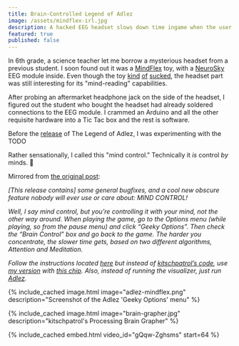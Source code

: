 ```yaml
---
title: Brain-Controlled Legend of Adlez
image: /assets/mindflex-irl.jpg
description: A hacked EEG headset slows down time ingame when the user concentrates.
featured: true
published: false
---
```


In 6th grade, a science teacher let me borrow a mysterious headset from a previous student. I soon found out it was a [MindFlex](https://store.neurosky.com/products/mindflex) toy, with a [NeuroSky](http://neurosky.com/) EEG module inside. Even though the toy [kind](https://www.amazon.com/product-reviews/B004GHNFKK?filterByStar=two_star) [of](https://www.spiegel.de/spiegel/a-679480.html) [sucked](https://www.spiegel.de/wissenschaft/technik/hirnsteuerungs-studie-wenn-der-ball-nicht-macht-was-der-kopf-will-a-761169.html), the headset part was still interesting for its "mind-reading" capabilities.

After probing an aftermarket headphone jack on the side of the headset, I figured out the student who bought the headset had already soldered connections to the EEG module. I crammed an Arduino and all the other requisite hardware into a Tic Tac box and the rest is software.

Before the [release](./2015-06-24-the-legend-of-adlez.md) of The Legend of Adlez, I was experimenting with the TODO

Rather sensationally, I called this "mind control." Technically it *is* control *by* minds. 🤷

Mirrored from [the original post](https://web.archive.org/web/20161030172439/http://team-ivan.com/blog/2015/05/20/version-0-9-3-9-everyone-in-the-room-is-now-dumber/):

*[This release contains] some general bugfixes, and a cool new obscure feature nobody will ever use or care about: MIND CONTROL!*

*Well, I say mind control, but you’re controlling it with your mind, not the other way around. When playing the game, go to the Options menu (while playing, so from the pause menu) and click “Geeky Options”. Then check the “Brain Control” box and go back to the game. The harder you concentrate, the slower time gets, based on two different algorithms, Attention and Meditation.*

*Follow the instructions located [here](http://www.frontiernerds.com/brain-hack) but instead of [kitschpatrol’s code](https://github.com/kitschpatrol/BrainGrapher), use [my version](https://github.com/milkey-mouse/ArduinoBrainKeyboard) with [this chip](https://www.adafruit.com/products/2000). Also, instead of running the visualizer, just run [Adlez](./2015-06-24-the-legend-of-adlez.md).*

{% include_cached image.html image="adlez-mindflex.png" description="Screenshot of the Adlez 'Geeky Options' menu" %}

{% include_cached image.html image="brain-grapher.jpg" description="kitschpatrol's Processing Brain Grapher" %}

{% include_cached embed.html video_id="gQqw-Zghsms" start=64 %}
